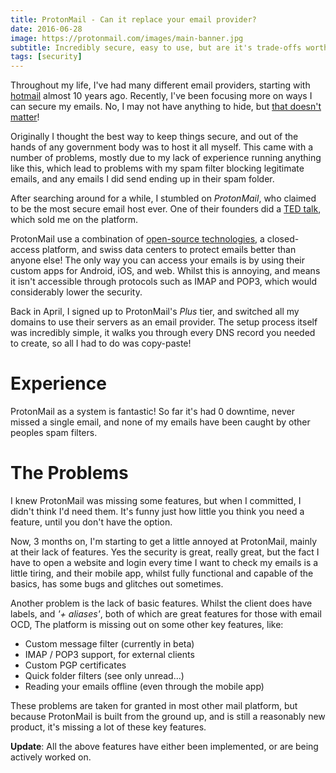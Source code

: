 ```yaml
---
title: ProtonMail - Can it replace your email provider?
date: 2016-06-28
image: https://protonmail.com/images/main-banner.jpg
subtitle: Incredibly secure, easy to use, but are it's trade-offs worth it?
tags: [security]
---
```


Throughout my life, I've had many different email providers, starting with [hotmail](https://hotmail.com) almost 10 years ago. Recently, I've been focusing more on ways I can secure my emails. No, I may not have anything to hide, but [that doesn't matter](http://www.ted.com/talks/glenn_greenwald_why_privacy_matters)!

Originally I thought the best way to keep things secure, and out of the hands of any government body was to host it all myself. This came with a number of problems, mostly due to my lack of experience running anything like this, which lead to problems with my spam filter blocking legitimate emails, and any emails I did send ending up in their spam folder.

After searching around for a while, I stumbled on _ProtonMail_, who claimed to be the most secure email host ever. One of their founders did a [TED talk](https://www.ted.com/talks/andy_yen_think_your_email_s_private_think_again), which sold me on the platform. 

ProtonMail use a combination of [open-source technologies](https://github.com/protonmail), a closed-access platform, and swiss data centers to protect emails better than anyone else! The only way you can access your emails is by using their custom apps for Android, iOS, and web. Whilst this is annoying, and means it isn't accessible through protocols such as IMAP and POP3, which would considerably lower the security.

Back in April, I signed up to ProtonMail's _Plus_ tier, and switched all my domains to use their servers as an email provider. The setup process itself was incredibly simple, it walks you through every DNS record you needed to create, so all I had to do was copy-paste!

# Experience

ProtonMail as a system is fantastic! So far it's had 0 downtime, never missed a single email, and none of my emails have been caught by other peoples spam filters.

# The Problems
I knew ProtonMail was missing some features, but when I committed, I didn't think I'd need them. It's funny just how little you think you need a feature, until you don't have the option.

Now, 3 months on, I'm starting to get a little annoyed at ProtonMail, mainly at their lack of features. Yes the security is great, really great, but the fact I have to open a website and login every time I want to check my emails is a little tiring, and their mobile app, whilst fully functional and capable of the basics, has some bugs and glitches out sometimes.

Another problem is the lack of basic features. Whilst the client does have labels, and _'+ aliases'_, both of which are great features for those with email OCD, The platform is missing out on some other key features, like:

- Custom message filter (currently in beta)
- IMAP / POP3 support, for external clients
- Custom PGP certificates
- Quick folder filters (see only unread...)
- Reading your emails offline (even through the mobile app)

These problems are taken for granted in most other mail platform, but because ProtonMail is built from the ground up, and is still a reasonably new product, it's missing a lot of these key features.

__Update__: All the above features have either been implemented, or are being actively worked on.  
